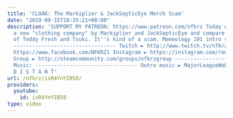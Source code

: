```yaml
---
title: 'CLOAK: The Markiplier & JackSepticEye Merch Scam'
date: "2019-09-15T10:35:21+08:00"
description: 'SUPPORT MY PATREON: https://www.patreon.com/nfkrz Today we look at Cloak:
  a new "clothing company" by Markiplier and JackSepticEye and compare it to the likes
  of Teddy Fresh and Tsuki. It''s kind of a scam. Memeology 101 intro vid: https://www.youtube.com/watch?v=zDQI7VHQfDs
  --------------------------------- Twitch ► http://www.twitch.tv/nfkrz Facebook ►
  https://www.facebook.com/NFKRZ1 Instagram ► https://instagram.com/roman_nfkrz/ Steam
  Group ► http://steamcommunity.com/groups/nfkrzgroup ---------------------------------
  Music: --------------------------------- Outro music ► MajorLeagueWobs/Holder -
  D I S T A N T'
url: /nfkrz/isR4YnYIB50/
providers:
  youtube:
    id: isR4YnYIB50
type: video
---
```

